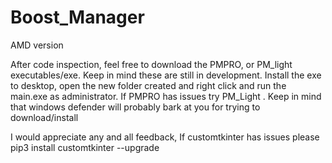 # Boost_Manager
AMD version


After code inspection, feel free to download the PMPRO, or PM_light executables/exe.
Keep in mind these are still in development.
Install the exe to desktop, open the new folder created and right click and run the main.exe as administrator.
If PMPRO has issues try PM_Light .
Keep in mind that windows defender will probably bark at you for trying to download/install

I would appreciate any and all feedback, If customtkinter has issues please pip3 install customtkinter --upgrade
